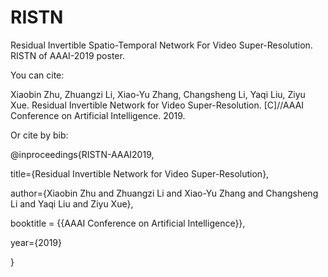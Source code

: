# RISTN
Residual Invertible Spatio-Temporal Network For Video Super-Resolution.
RISTN of AAAI-2019 poster.


You can cite:

Xiaobin Zhu, Zhuangzi Li, Xiao-Yu Zhang, Changsheng Li, Yaqi Liu, Ziyu Xue. Residual Invertible Network for Video Super-Resolution. [C]//AAAI Conference on Artificial Intelligence. 2019.

Or cite by bib:

@inproceedings{RISTN-AAAI2019,

title={Residual Invertible Network for Video Super-Resolution},

author={Xiaobin Zhu and Zhuangzi Li and Xiao-Yu Zhang and Changsheng Li and Yaqi Liu and Ziyu Xue},

booktitle = {{AAAI Conference on Artificial Intelligence}},

year={2019}

}
